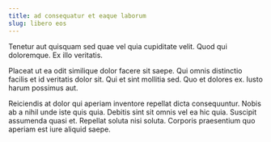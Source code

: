 ```yaml
---
title: ad consequatur et eaque laborum
slug: libero eos
---
```


Tenetur aut quisquam sed quae vel quia cupiditate velit. Quod qui doloremque. Ex illo veritatis.

Placeat ut ea odit similique dolor facere sit saepe. Qui omnis distinctio facilis et id veritatis dolor sit. Qui et sint mollitia sed. Quo et dolores ex. Iusto harum possimus aut.

Reiciendis at dolor qui aperiam inventore repellat dicta consequuntur. Nobis ab a nihil unde iste quis quia. Debitis sint sit omnis vel ea hic quia. Suscipit assumenda quasi et. Repellat soluta nisi soluta. Corporis praesentium quo aperiam est iure aliquid saepe.
